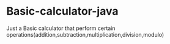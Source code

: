 # Basic-calculator-java
Just a Basic calculator that perform certain operations(addition,subtraction,multiplication,division,modulo)
